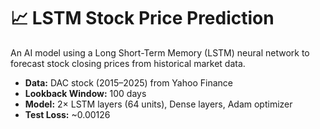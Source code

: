 # 📈 LSTM Stock Price Prediction

An AI model using a Long Short-Term Memory (LSTM) neural network to forecast stock closing prices from historical market data.

- **Data:** DAC stock (2015–2025) from Yahoo Finance  
- **Lookback Window:** 100 days  
- **Model:** 2× LSTM layers (64 units), Dense layers, Adam optimizer  
- **Test Loss:** ~0.00126  
